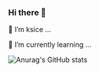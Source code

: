 ### Hi there 👋

<!--
**ksice/ksice** is a ✨ _special_ ✨ repository because its `README.md` (this file) appears on your GitHub profile.

Here are some ideas to get you started:

- 🔭 I’m currently working on ...
- 🌱 I’m currently learning ...
- 👯 I’m looking to collaborate on ...
- 🤔 I’m looking for help with ...
- 💬 Ask me about ...
- 📫 How to reach me: ...
- 😄 Pronouns: ...
- ⚡ Fun fact: ...
-->
🌱 I’m ksice ...

🌱 I’m currently learning ...

![Anurag's GitHub stats](https://github-readme-stats.vercel.app/api?username=ksice&count_private=true)
